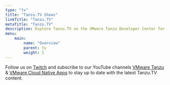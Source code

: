 ```yaml
---
type: "tv"
title: "Tanzu.TV Shows"
linkTitle: "Tanzu.TV"
metaTitle: "Tanzu.TV"
description: Explore Tanzu.TV on the VMware Tanzu Developer Center for live demos of modern application development technologies, webinars, and episodes covering coding, Kubernetes, and more!
menu:
    main:
        name: "Overview"
        parent: tv
        weight: 1
---
```

Follow us on [Twitch](https://www.twitch.tv/vmwaretanzu) and subscribe to our YouTube channels [VMware Tanzu](https://www.youtube.com/channel/UCzd8R3vkpllD4CJn_5g5sKg) & [VMware Cloud Native Apps](https://www.youtube.com/channel/UCdkGV51Nu0unDNT58bHt9bg) to stay up to date with the latest Tanzu.TV content.
</br>
</br>